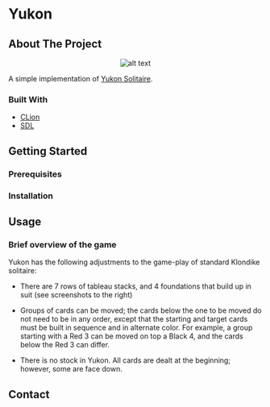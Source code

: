 # Yukon

## About The Project

<div align="center">

![alt text](https://github.com/Cortex0101/Yukon/tree/main/ressources/screenshot.png)
  
</div>

A simple implementation of [Yukon Solitaire](https://en.wikipedia.org/wiki/Yukon_(solitaire)). 

### Built With

* [CLion](https://www.jetbrains.com/clion/)
* [SDL](https://www.libsdl.org/)

## Getting Started

### Prerequisites

### Installation

## Usage

### Brief overview of the game

Yukon has the following adjustments to the game-play of standard Klondike solitaire:

* There are 7 rows of tableau stacks, and 4 foundations that build up in suit (see screenshots to the right)

* Groups of cards can be moved; the cards below the one to be moved do not need to be in any order, except that the starting and target cards must be built in sequence and in alternate color.  For example, a group starting with a Red 3 can be moved on top a Black 4, and the cards below the Red 3 can differ.

* There is no stock in Yukon. All cards are dealt at the beginning; however, some are face down.

## Contact
